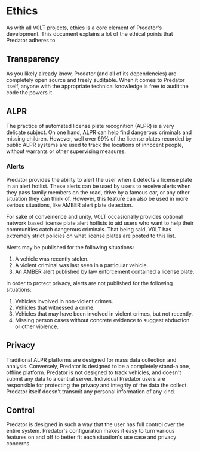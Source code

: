 # Ethics

As with all V0LT projects, ethics is a core element of Predator's development. This document explains a lot of the ethical points that Predator adheres to.


## Transparency

As you likely already know, Predator (and all of its dependencies) are completely open source and freely auditable. When it comes to Predator itself, anyone with the appropriate technical knowledge is free to audit the code the powers it.


## ALPR

The practice of automated license plate recognition (ALPR) is a very delicate subject. On one hand, ALPR can help find dangerous criminals and missing children. However, well over 99% of the license plates recorded by public ALPR systems are used to track the locations of innocent people, without warrants or other supervising measures.

### Alerts

Predator provides the ability to alert the user when it detects a license plate in an alert hotlist. These alerts can be used by users to receive alerts when they pass family members on the road, drive by a famous car, or any other situation they can think of. However, this feature can also be used in more serious situations, like AMBER alert plate detection.

For sake of conveinence and unity, V0LT occasionally provides optional network based license plate alert hotlists to aid users who want to help their communities catch dangerous criminals. That being said, V0LT has extremely strict policies on what license plates are posted to this list.

Alerts may be published for the following situations:

1. A vehicle was recently stolen.
2. A violent criminal was last seen in a particular vehicle.
3. An AMBER alert published by law enforcement contained a license plate.

In order to protect privacy, alerts are not published for the following situations:

1. Vehicles involved in non-violent crimes.
2. Vehicles that witnessed a crime.
3. Vehicles that may have been involved in violent crimes, but not recently.
4. Missing person cases without concrete evidence to suggest abduction or other violence.


## Privacy

Traditional ALPR platforms are designed for mass data collection and analysis. Conversely, Predator is designed to be a completely stand-alone, offline platform. Predator is not designed to track vehicles, and doesn't submit any data to a central server. Individual Predator users are responsible for protecting the privacy and integrity of the data the collect. Predator itself doesn't transmit any personal information of any kind.


## Control

Predator is designed in such a way that the user has full control over the entire system. Predator's configuration makes it easy to turn various features on and off to better fit each situation's use case and privacy concerns.
